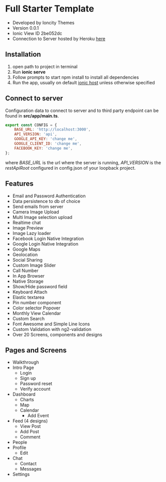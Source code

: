 # Full Starter Template
* Developed by Ioncity Themes
* Version 0.0.1
* Ionic View ID 2be052dc
* Connection to Server hosted by Heroku [here](https://app-social-starter.herokuapp.com)


## Installation
1. open path to project in terminal
2. Run **ionic serve**
3. Follow prompts to start npm install to install all dependencies
4. Run the app, usually  on default [ionic host](http://localhost:8100/) unless otherwise specified

## Connect to server
Configuration data to connect to server and to third party endpoint can be found in **src/app/main.ts**. 
```javascript
export const CONFIG = {
    BASE_URL: 'http://localhost:3000',
    API_VERSION: 'api',
    GOOGLE_API_KEY: 'change me',
    GOOGLE_CLIENT_ID: 'change me',
    FACEBOOK_KEY: 'change me',
};
```
where _BASE_URL_ is the url where the server is running, _API_VERSION_ is the _restApiRoot_ configured in config.json of your loopback project.

## Features
* Email and Password Authentication
* Data persistence to db of choice
* Send emails from server
* Camera Image Upload
* Multi Image selection upload
* Realtime chat
* Image Preview
* Image Lazy loader
* Facebook Login Native Integration
* Google Login Native Integration
* Google Maps
* Geolocation
* Social Sharing
* Custom Image Slider
* Call Number
* In App Browser
* Native Storage
* Show/Hide password field
* Keyboard Attach
* Elastic textarea
* Pin number component
* Color selector Popover
* Monthly View Calendar
* Custom Search
* Font Awesome and Simple Line Icons
* Custom Validation with ng2-validation
* Over 20 Screens, components and designs

## Pages and Screens
* Walkthrough
* Intro Page
    * Login
    * Sign up
    * Password reset
    * Verify account
* Dashboard
    * Charts
    * Map
    * Calendar
        * Add Event
* Feed (4 designs)
    * View Post
    * Add Post
    * Comment
* People
* Profile
    * Edit
* Chat
    * Contact
    * Messages
* Settings